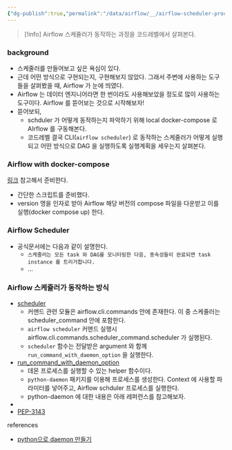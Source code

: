 ```yaml
---
{"dg-publish":true,"permalink":"/data/airflow/__/airflow-scheduler-process/","tags":["airflow","scheduler"],"dgHomeLink":true,"dgShowBacklinks":true,"dgShowLocalGraph":true,"dgShowInlineTitle":true,"dgEnableSearch":true,"dgLinkPreview":true,"dgShowTags":true,"noteIcon":""}
---
```



> [!info] Airflow 스케쥴러가 동작하는 과정을 코드레벨에서 살펴본다.

### background


- 스케줄러를 만들어보고 싶은 욕심이 있다. 
- 근데 어떤 방식으로 구현되는지, 구현해보지 않았다. 그래서 주변에 사용하는 도구들을 살펴봤을 때, Airflow 가 눈에 띄였다.
- Airflow 는 데이터 엔지니어라면 한 번이라도 사용해보았을 정도로 많이 사용하는 도구이다. Airflow 를 뜯어보는 것으로 시작해보자!
- 뜯어보되,
    - schduler 가 어떻게 동작하는지 파악하기 위해 local docker-compose 로 AIrflow 를 구동해본다.
    - 코드레벨 결국 CLI(`airflow scheduler`) 로 동작하는 스케줄러가 어떻게 실행되고 어떤 방식으로 DAG 을 실행하도록 실행계획을 세우는지 살펴본다.


### Airflow with docker-compose

[링크](https://airflow.apache.org/docs/apache-airflow/stable/howto/docker-compose/index.html) 참고해서 준비한다.

- 간단한 스크립트를 준비했다.
- version 명을 인자로 받아 Airflow 해당 버전의 compose 파일을 다운받고 이를 실행(docker compose up) 한다.


### Airflow Scheduler


- 공식문서에는 다음과 같이 설명한다.
    - `스케줄러는 모든 task 와 DAG를 모니터링한 다음, 종속성들이 완료되면 task instance 를 트리거합니다.`
    - ...


### Airflow 스케쥴러가 동작하는 방식


- [scheduler](https://github.com/apache/airflow/blob/main/airflow/cli/commands/scheduler_command.py)
    - 커맨드 관련 모듈은 airflow.cli.commands 안에 존재한다. 이 중 스케줄러는 scheduler_command 안에 포함한다.
    - `airflow scheduler` 커맨드 실행시 airflow.cli.commands.scheduler_command.scheduler 가 실행된다.
    - `scheduler` 함수는 전달받은 argument 와 함께 `run_command_with_daemon_option` 을 실행한다.
- [run_command_with_daemon_option](https://github.com/apache/airflow/blob/14a613fc7dd148b9721e011ec629cb373d0d3c2e/airflow/cli/commands/daemon_utils.py#L31)
    - 데몬 프로세스를 실행할 수 있는 helper 함수이다.
    - `python-daemon` 패키지를 이용해 프로세스를 생성한다. Context 에 사용할 파라미터를 넣어주고, Airflow schduler 프로세스를 실행한다.
    - python-daemon 에 대한 내용은 아래 레퍼런스를 참고해보자.
- 
- [PEP-3143](https://peps.python.org/pep-3143)

references
- [python으로 daemon 만들기](https://oddpoet.net/blog/2013/09/24/python-daemon/)


#### 

